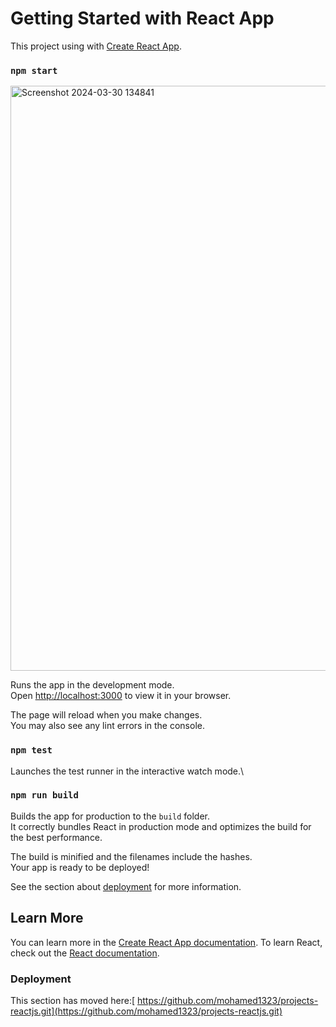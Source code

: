# Getting Started with  React App

This project using with [Create React App](https://github.com/portofolioweb/create-react-app).



### `npm start`
<img width="936" alt="Screenshot 2024-03-30 134841" src="https://github.com/mohamed1323/projects-reactjs/assets/114732963/8a3d703e-0796-4433-915f-ce0b25e9a79c">

Runs the app in the development mode.\
Open [http://localhost:3000](http://localhost:3000) to view it in your browser.

The page will reload when you make changes.\
You may also see any lint errors in the console.

### `npm test`

Launches the test runner in the interactive watch mode.\

### `npm run build`
Builds the app for production to the `build` folder.\
It correctly bundles React in production mode and optimizes the build for the best performance.

The build is minified and the filenames include the hashes.\
Your app is ready to be deployed!

See the section about [deployment](https://github.com/mohamed1323/projects-reactjs.git) for more information.


## Learn More

You can learn more in the [Create React App documentation](https://github.com/mohamed1323/projects-reactjs.git).
To learn React, check out the [React documentation](https://reactjs.org/).


### Deployment

This section has moved here:[ https://github.com/mohamed1323/projects-reactjs.git](https://github.com/mohamed1323/projects-reactjs.git)





